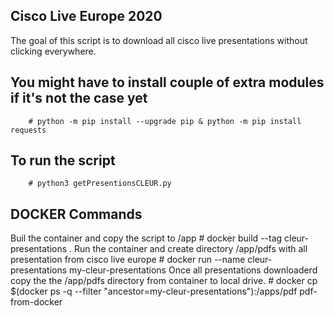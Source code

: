 ## Cisco Live Europe 2020

The goal of this script is to download all cisco live presentations without clicking everywhere.

## You might have to install couple of extra modules if it's not the case yet

        # python -m pip install --upgrade pip & python -m pip install requests

## To run the script
        
        # python3 getPresentionsCLEUR.py

## DOCKER Commands

Buil the container and copy the script to /app
        # docker build --tag cleur-presentations .
Run the container and create directory /app/pdfs with all presentation from cisco live europe 
        # docker run --name cleur-presentations my-cleur-presentations
Once all presentations downloaderd copy the the /app/pdfs directory from container to local drive.
        # docker cp $(docker ps -q --filter "ancestor=my-cleur-presentations"):/apps/pdf pdf-from-docker